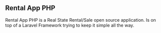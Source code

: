 
## Rental App PHP

Rental App PHP is a Real State Rental/Sale open source application. 
Is on top of a Laravel Framework trying to keep it simple all the way.
